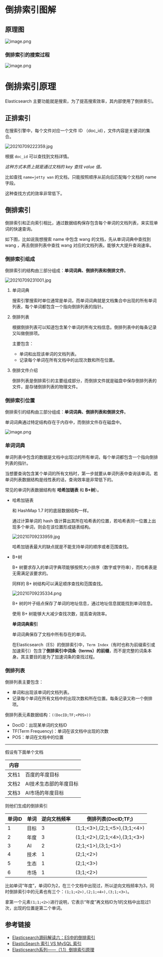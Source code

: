 # 倒排索引图解

## 原理图

![image.png](https://s2.loli.net/2025/06/26/PrSpY4mgJo2RQhU.png)

### 倒排索引的搜索过程

![image.png](https://s2.loli.net/2025/06/26/kmrfp1xyqgCoNDM.png)

# 倒排索引原理

Elasticsearch 主要功能就是搜索，为了提高搜索效率，其内部使用了倒排索引。

## 正排索引

在搜索引擎中，每个文件对应一个文件 ID （doc_id），文件内容是关键词的集合。

![20210709222359.jpg](https://s2.loli.net/2025/06/26/p7oH6VIwuerOXGY.jpg)

根据 `doc_id` 可以查找到文档详情。

*这种方式本质上就是通过文档的 key 查找 value 值。*

比如查找 `name=jetty wan` 的文档，只能按照顺序从前向后匹配每个文档的 name 字段。

这种查找方式的效率非常低下。

## 倒排索引

倒排索引和正向索引相比，通过数据结构保存包含每个单词的文档列表，来实现单词的快速查询。

如下图，比如说我想搜索 name 中包含 wang 的文档，先从单词词典中查找到 wang ，再去倒排列表中查找 wang 对应的文档列表。能够大大提升查询速率。

### 倒排索引组成

倒排索引的结构由三部分组成：**单词词典、倒排列表和倒排文件**。

![20210709231001.jpg](https://s2.loli.net/2025/06/26/9AoBrv5wJ7p1WDa.jpg)

1. 单词词典
   
    搜索引擎搜索时单位通常是单词，而单词词典就是文档集合中出现的所有单词列表，每个单词都包含一个指向倒排列表的指针。
    
2. 倒排列表
   
    根据倒排列表可以知道包含某个单词的所有文档信息。倒排列表中的每条记录又叫做倒排项。
    
    主要包含：
    
    - 单词和出现该单词的文档列表。
    - 记录每个单词在所有文档中的出现次数和所在位置。
3. 倒排文件介绍
   
    倒排列表是倒排索引的主要组成部分，而倒排文件就是磁盘中保存倒排列表的文件，是存储倒排列表的物理文件。
    

### 倒排索引位置

倒排索引的结构由三部分组成：**单词词典、倒排列表和倒排文件**。

单词词典通过特定结构存在于内存中，而倒排文件存在磁盘中。

![image.png](https://s2.loli.net/2025/06/26/TvUzGchuPIKOMQ7.png)

### 单词词典

单词列表中包含的数据是文档中出现过的所有单词，每个单词都包含一个指向倒排列表的指针。

当想要查询包含某个单词的所有文档时，第一步就要从单词列表中查询该单词。若单词列表数据结构是线性表的话，查询效率是非常低下的。

常见的单词列表数据结构有 **哈希加链表** 和 **B+树**）。

- 哈希加链表
  
    和 HashMap 1.7 时的底层数据结构一样。
    
    通过计算单词的 hash 值计算出其所在哈希表的位置，若哈希表同一位置上出现多个单词，则会在该位置形成链表结构。
    
    ![20210709233959.jpg](https://s2.loli.net/2025/06/26/fKGxXQdY624iJeO.jpg)
    
    哈希加链表最大的缺点就是不能支持单词的顺序或者范围查找。
    
- B+树
  
    B+ 树要求存入的单词字典项能够按照大小排序（数字或字符串），而哈希表是无需满足该要求的。
    
    同样的 B+ 树结构可以满足顺序查找和范围查找。
    
    ![20210709235334.png](https://s2.loli.net/2025/06/26/4a3IMLFjuUSgki6.png)
    
    B+ 树的叶子结点保存了单词的地址信息，通过地址信息就能找到单词信息。
    
    使用 B+ 树能够大大减少查找次数，提高查询效率。
    
    **单词词典索引**
    
    单词词典保存了文档中所有存在的单词。
    
    在Elasticsearch（ES）的倒排索引中，`Term Index`（有时也称为前缀索引或加速索引）包含了**倒排索引中词条（terms）的前缀**，而不是完整的词条本身。其主要目的是为了加速词条的查找过程。
    

### 倒排列表

倒排列表主要包含：

- 单词和出现该单词的文档列表。
- 记录每个单词在所有文档中的出现次数和所在位置。每条记录又称一个倒排项。

倒排列表元素数据结构：`((DocID;TF;<POS>))`

- DocID：出现某单词的文档ID
- TF(Term Frequency)：单词在该文档中出现的次数
- POS：单词在文档中的位置

---

假设有下面单个文档

| 内容 |  |
| --- | --- |
| 文档1 | 百度的年度目标 |
| 文档2 | AI技术生态部的年度目标 |
| 文档3 | AI市场的年度目标 |

则他们生成的倒排索引

| 单词ID | 单词 | 逆向文档频率 | 倒排列表(DocID;TF;) |
| --- | --- | --- | --- |
| 1 | 目标 | 3 | (1;1;<3>),(2;1;<5>),(3;1;<4>) |
| 2 | 年度 | 3 | (1;1;<2>),(2;1;<4>),(3;1;<3>) |
| 3 | AI | 2 | (2;1;<1>),(3;1;<1>) |
| 4 | 技术 | 1 | (2;1;<2>) |
| 5 | 生态 | 1 | (2;1;<3>) |
| 6 | 市场 | 1 | (3;1;<2>) |

比如单词“年度”，单词ID为2，在三个文档中出现过，所以逆向文档频率为3，同时倒排索引中的元素也有三个：`(1;1;<2>),(2;1;<4>),(3;1;<3>)`。

拿第一个元素`(1;1;<2>)`进行说明，它表示“年度”再文档ID为1的文档中出现过1次，出现的位置是第二个单词。

## 参考链接

- [Elasticsearch源码解读六：ES中的倒排索引](https://lanffy.github.io/2019/05/10/Inverted-Index-In-Elasticsearch)
- [ElasticSearch 索引 VS MySQL 索引](https://zhuanlan.zhihu.com/p/195812446)
- [Elasticsearch系列——（1.1）倒排索引原理](https://blog.csdn.net/andy_wcl/article/details/81631609)